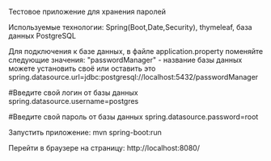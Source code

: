 Тестовое приложение для хранения паролей


Используемые технологии: Spring(Boot,Date,Security), thymeleaf, база данных PostgreSQL


Для подключения к базе данных, в файле application.property поменяйте следующие значения:
"passwordManager" - название базы данных можете установить своё или оставить это
spring.datasource.url=jdbc:postgresql://localhost:5432/passwordManager 

#Введите свой логин от базы данных
spring.datasource.username=postgres

#Введите свой пароль от базы данных
spring.datasource.password=root

Запустить приложение: mvn spring-boot:run

Перейти в браузере на страницу: http://localhost:8080/






